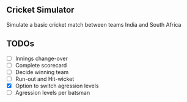 ## Cricket Simulator
Simulate a basic cricket match between teams India and South Africa

## TODOs
- [ ] Innings change-over
- [ ] Complete scorecard
- [ ] Decide winning team
- [ ] Run-out and Hit-wicket
- [x] Option to switch agression levels
- [ ] Agression levels per batsman